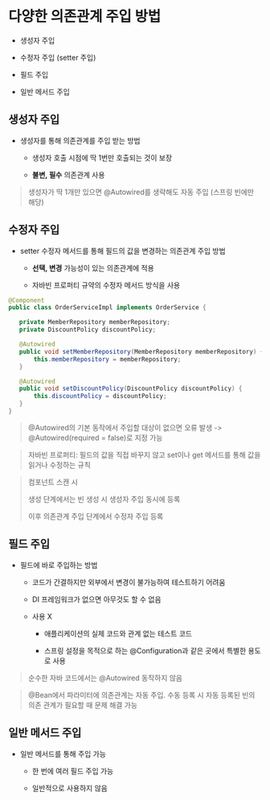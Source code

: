 # 다양한 의존관계 주입 방법

- 생성자 주입

- 수정자 주입 (setter 주입)

- 필드 주입

- 일반 메서드 주입


## 생성자 주입

- 생성자를 통해 의존관계를 주입 받는 방법

    - 생성자 호출 시점에 딱 1번만 호출되는 것이 보장
 
    - **불변, 필수** 의존관계 사용

> 생성자가 딱 1개만 있으면 @Autowired를 생략해도 자동 주입 (스프링 빈에만 해당)

## 수정자 주입

- setter 수정자 메서드를 통해 필드의 값을 변경하는 의존관계 주입 방법

    - **선택, 변경** 가능성이 있는 의존관계에 적용
 
    - 자바빈 프로퍼티 규약의 수정자 메서드 방식을 사용

```JAVA
@Component
public class OrderServiceImpl implements OrderService {

   private MemberRepository memberRepository;
   private DiscountPolicy discountPolicy;

   @Autowired
   public void setMemberRepository(MemberRepository memberRepository) {
       this.memberRepository = memberRepository;
   }

   @Autowired
   public void setDiscountPolicy(DiscountPolicy discountPolicy) {
       this.discountPolicy = discountPolicy;
   }
}
```
> @Autowired의 기본 동작에서 주입할 대상이 없으면 오류 발생 -> @Autowired(required = false)로 지정 가능

> 자바빈 프로퍼티: 필드의 값을 직접 바꾸지 않고 set이나 get 메서드를 통해 값을 읽거나 수정하는 규칙

> 컴포넌트 스캔 시
> 
> 생성 단계에서는 빈 생성 시 생성자 주입 동시에 등록
>
> 이후 의존관계 주입 단계에서 수정자 주입 등록

## 필드 주입

- 필드에 바로 주입하는 방법

    - 코드가 간결하지만 외부에서 변경이 불가능하여 테스트하기 어려움
 
    - DI 프레임워크가 없으면 아무것도 할 수 없음
 
    - 사용 X
        
        - 애플리케이션의 실제 코드와 관계 없는 테스트 코드
     
        - 스프링 설정을 목적으로 하는 @Configuration과 같은 곳에서 특별한 용도로 사용

> 순수한 자바 코드에서는 @Autowired 동작하지 않음

> @Bean에서 파라미터에 의존관계는 자동 주입. 수동 등록 시 자동 등록된 빈의 의존 관계가 필요할 때 문제 해결 가능

## 일반 메서드 주입

- 일반 메서드를 통해 주입 가능

    - 한 번에 여러 필드 주입 가능
 
    - 일반적으로 사용하지 않음
